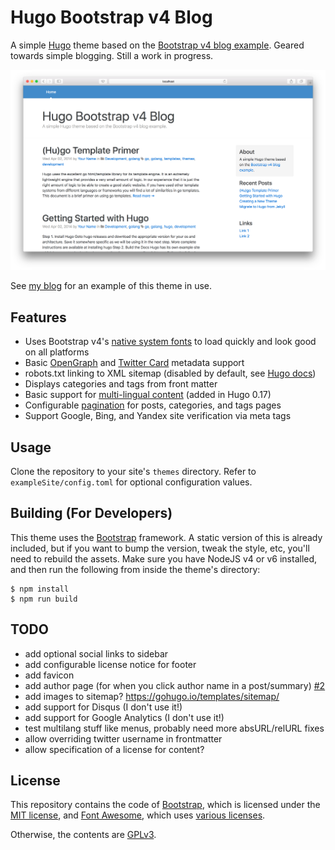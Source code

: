 # Hugo Bootstrap v4 Blog
A simple [Hugo](https://gohugo.io) theme based on the [Bootstrap v4 blog example](http://v4-alpha.getbootstrap.com/examples/blog). Geared towards simple blogging. Still a work in progress.

![Screenshot](/screenshot@2x.png?raw=true "Screenshot")

See [my blog](https://picturingjordan.com) for an example of this theme in use.

## Features

- Uses Bootstrap v4's [native system fonts](http://v4-alpha.getbootstrap.com/content/reboot/#native-font-stack) to load quickly and look good on all platforms
- Basic [OpenGraph](http://ogp.me) and [Twitter Card](https://dev.twitter.com/cards/types) metadata support
- robots.txt linking to XML sitemap (disabled by default, see [Hugo docs](https://gohugo.io/extras/robots-txt/))
- Displays categories and tags from front matter
- Basic support for [multi-lingual content](https://github.com/spf13/hugo/blob/master/docs/content/content/multilingual.md) (added in Hugo 0.17)
- Configurable [pagination](https://gohugo.io/extras/pagination/) for posts, categories, and tags pages
- Support Google, Bing, and Yandex site verification via meta tags

## Usage
Clone the repository to your site's `themes` directory. Refer to `exampleSite/config.toml` for optional configuration values.

## Building (For Developers)
This theme uses the [Bootstrap](https://getbootstrap.com/) framework. A static version of this is already included, but if you want to bump the version, tweak the style, etc, you'll need to rebuild the assets. Make sure you have NodeJS v4 or v6 installed, and then run the following from inside the theme's directory:

```
$ npm install
$ npm run build
```

## TODO

- add optional social links to sidebar
- add configurable license notice for footer
- add favicon
- add author page (for when you click author name in a post/summary) [#2](https://github.com/alanorth/hugo-theme-bootstrap4-blog/issues/2)
- add images to sitemap? https://gohugo.io/templates/sitemap/
- add support for Disqus (I don't use it!)
- add support for Google Analytics (I don't use it!)
- test multilang stuff like menus, probably need more absURL/relURL fixes
- allow overriding twitter username in frontmatter
- allow specification of a license for content?

## License
This repository contains the code of [Bootstrap](http://getbootstrap.com), which is licensed under the [MIT license](https://tldrlegal.com/license/mit-license), and [Font Awesome](http://fontawesome.io/), which uses [various licenses](http://fontawesome.io/license/).

Otherwise, the contents are [GPLv3](https://www.gnu.org/licenses/gpl-3.0.txt).
